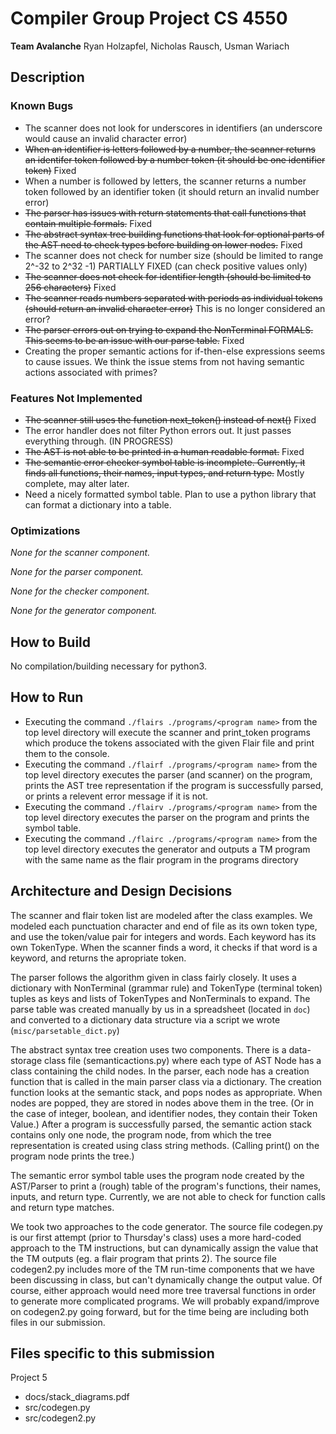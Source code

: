 # Compiler Group Project CS 4550
**Team Avalanche**
Ryan Holzapfel, Nicholas Rausch, Usman Wariach

## Description
### Known Bugs
* The scanner does not look for underscores in identifiers (an underscore would cause an invalid character error)
* ~~When an identifier is letters followed by a number, the scanner returns an identifer token followed by a number token (it should be one identifier token)~~ Fixed
* When a number is followed by letters, the scanner returns a number token followed by an identifier token (it should return an invalid number error)
* ~~The parser has issues with return statements that call functions that contain multiple formals.~~ Fixed
* ~~The abstract syntax tree building functions that look for optional parts of the AST need to check types before building on lower nodes.~~ Fixed
* The scanner does not check for number size (should be limited to range 2^-32 to 2^32 -1) PARTIALLY FIXED (can check positive values only)
* ~~The scanner does not check for identifier length (should be limited to 256 characters)~~ Fixed
* ~~The scanner reads numbers separated with periods as individual tokens (should return an invalid character error)~~ This is no longer considered an error?
* ~~The parser errors out on trying to expand the NonTerminal FORMALS. This seems to be an issue with our parse table.~~ Fixed
* Creating the proper semantic actions for if-then-else expressions seems to cause issues. We think the issue stems from not having semantic actions associated with primes?


### Features Not Implemented
* ~~The scanner still uses the function next_token() instead of next()~~ Fixed
* The error handler does not filter Python errors out. It just passes everything through. (IN PROGRESS)
* ~~The AST is not able to be printed in a human readable format.~~ Fixed
* ~~The semantic error checker symbol table is incomplete. Currently, it finds all functions, their names, input types, and return type.~~ Mostly complete, may alter later.
* Need a nicely formatted symbol table. Plan to use a python library that can format a dictionary into a table. 

### Optimizations
_None for the scanner component._

_None for the parser component._

_None for the checker component._

_None for the generator component._

## How to Build
No compilation/building necessary for python3.

## How to Run
* Executing the command `./flairs ./programs/<program name>` from the top level directory will execute the scanner and print_token programs which produce the tokens associated with the given Flair file and print them to the console. 
* Executing the command `./flairf ./programs/<program name>` from the top level directory executes the parser (and scanner) on the program, prints the AST tree representation if the program is successfully parsed, or prints a relevent error message if it is not.
* Executing the command `./flairv ./programs/<program name>` from the top level directory executes the parser on the program and prints the symbol table.
* Executing the command `./flairc ./programs/<program name>` from the top level directory executes the generator and outputs a TM program with the same name as the flair program in the programs directory

## Architecture and Design Decisions
The scanner and flair token list are modeled after the class examples. We modeled each punctuation character and end of file as its own token type, and use the token/value pair for integers and words. 
Each keyword has its own TokenType. When the scanner finds a word, it checks if that word is a keyword, and returns the apropriate token. 

The parser follows the algorithm given in class fairly closely. It uses a dictionary with NonTerminal (grammar rule) and TokenType (terminal token) tuples as keys and lists of TokenTypes and NonTerminals to expand.
The parse table was created manually by us in a spreadsheet (located in `doc`) and converted to a dictionary data structure via a script we wrote (`misc/parsetable_dict.py`)

The abstract syntax tree creation uses two components. There is a data-storage class file (semanticactions.py) where each type of AST Node has a class containing the child nodes.
In the parser, each node has a creation function that is called in the main parser class via a dictionary. The creation function looks at the semantic stack, and pops nodes as appropriate. When nodes are popped, they are stored in nodes above them in the tree. (Or in the case of integer, boolean, and identifier nodes, they contain their Token Value.)
After a program is successfully parsed, the semantic action stack contains only one node, the program node, from which the tree representation is created using class string methods. (Calling print() on the program node prints the tree.)

The semantic error symbol table uses the program node created by the AST/Parser to print a (rough) table of the program's functions, their names, inputs, and return type. Currently, we are not able to check for function calls and return type matches.

We took two approaches to the code generator. The source file codegen.py is our first attempt (prior to Thursday's class) uses a more hard-coded approach to the TM instructions, but can dynamically assign the value that the TM outputs (eg. a flair program that prints 2). 
The source file codegen2.py includes more of the TM run-time components that we have been discussing in class, but can't dynamically change the output value.
Of course, either approach would need more tree traversal functions in order to generate more complicated programs. 
We will probably expand/improve on codegen2.py going forward, but for the time being are including both files in our submission.

## Files specific to this submission
Project 5
* docs/stack_diagrams.pdf
* src/codegen.py
* src/codegen2.py
